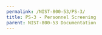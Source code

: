 ```yaml
---
permalink: /NIST-800-53/PS-3/
title: PS-3 - Personnel Screening
parent: NIST-800-53 Documentation
---
```

